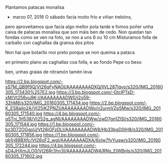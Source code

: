  Plantamos patacas monalisa
- marzo 07, 2016
O sábado facía moito frío e viñan trebóns,

 pero aproveitamos que facía algo mellor pola tarde e fomos poñer unha caixa de patacas monalisa que son máis ben de cedo.
Non quedan tan fondas como se ven na foto, se non a uns 8 ou 10 cm
Misturamos folla de carballo con caghallas da granxa dos pitos

Non hai que botarllo moi preto porque se non queima a pataca



en primeiro plano as caghallas coa folla, e ao fondo Pepe co beso

ben, unhas graias de nitramón tamén leva


https://2.bp.blogspot.com/-sS7M_QB9f9Q/Vt26qFyNAOI/AAAAAAAADXQ/IlVL287lqvo/s320/IMG_20160305_173430%257E2.jpg
https://3.bp.blogspot.com/-GtclPTsD-xM/Vt256vu9K-I/AAAAAAAADW0/j2o59-32hM8/s320/IMG_20160305_171434.jpg
https://2.bp.blogspot.com/-K_ES8aiIo2A/Vt25jKZPNZI/AAAAAAAADWo/n2urmVZp5Mw/s320/IMG_20160305_171540.jpg
https://4.bp.blogspot.com/-qSTni_1H538/Vt252g_agNI/AAAAAAAADWw/zwD7gn1ZlSI/s320/IMG_20160305_171544.jpg
https://1.bp.blogspot.com/-bz3D72OGgoU/Vt26jGFzDLI/AAAAAAAADW8/Hb33bgD0IH8/s320/IMG_20160305_171856.jpg
https://1.bp.blogspot.com/-qb1ri88BXfc/Vt26oF2_wgI/AAAAAAAADXA/6xIw7fyYuqw/s320/IMG_20160305_172244.jpg
https://4.bp.blogspot.com/-sD4JHXmJLO0/Vt26Rr3hn3I/AAAAAAAADW4/RNs_ElWBnls/s320/IMG_20160305_171602.jpg
